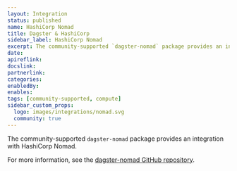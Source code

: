 ```yaml
---
layout: Integration
status: published
name: HashiCorp Nomad
title: Dagster & HashiCorp
sidebar_label: HashiCorp Nomad
excerpt: The community-supported `dagster-nomad` package provides an integration with HashiCorp Nomad.
date:
apireflink:
docslink:
partnerlink:
categories:
enabledBy:
enables:
tags: [community-supported, compute]
sidebar_custom_props:
  logo: images/integrations/nomad.svg
  community: true
---
```


The community-supported `dagster-nomad` package provides an integration with HashiCorp Nomad.

For more information, see the [dagster-nomad GitHub repository](https://github.com/PayLead/dagster-nomad).
